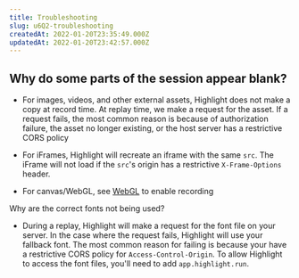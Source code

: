 ```yaml
---
title: Troubleshooting
slug: u6Q2-troubleshooting
createdAt: 2022-01-20T23:35:49.000Z
updatedAt: 2022-01-20T23:42:57.000Z
---
```


## Why do some parts of the session appear blank?

-   For images, videos, and other external assets, Highlight does not make a copy at record time. At replay time, we make a request for the asset. If a request fails, the most common reason is because of authorization failure, the asset no longer existing, or the host server has a restrictive CORS policy

-   For iFrames, Highlight will recreate an iframe with the same `src`. The iFrame will not load if the `src`'s origin has a restrictive `X-Frame-Options` header.

-   For canvas/WebGL, see [WebGL](/product-features/webgl) to enable recording

Why are the correct fonts not being used?

-   During a replay, Highlight will make a request for the font file on your server. In the case where the request fails, Highlight will use your fallback font. The most common reason for failing is because your have a restrictive CORS policy for `Access-Control-Origin`. To allow Highlight to access the font files, you'll need to add `app.highlight.run`.
